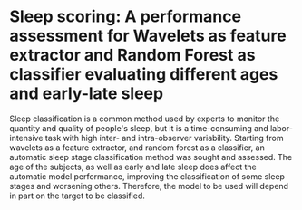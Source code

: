 # Sleep scoring: A performance assessment for Wavelets as feature extractor and Random Forest as classifier evaluating different ages and early-late sleep

Sleep classification is a common method used by experts to monitor the quantity and quality of people's sleep, but it is a time-consuming and labor-intensive task with high inter- and intra-observer variability. Starting from wavelets as a feature extractor, and random forest as a classifier, an automatic sleep stage classification method was sought and assessed. The age of the subjects, as well as early and late sleep does affect the automatic model performance, improving the classification of some sleep stages and worsening others. Therefore, the model to be used will depend in part on the target to be classified.
